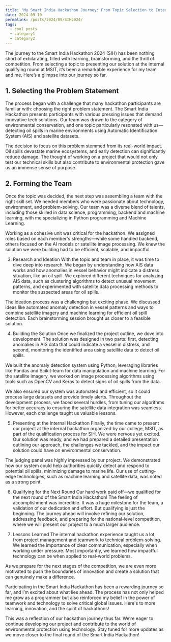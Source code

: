 ```yaml
---
title: 'My Smart India Hackathon Journey: From Topic Selection to Internal Qualifying Round'
date: 2024-09-10 
permalink: /posts/2024/09/SIH2024/
tags:
  - cool posts
  - category1
  - category2
---
```


The journey to the Smart India Hackathon 2024 (SIH) has been nothing short of exhilarating, filled with learning, brainstorming, and the thrill of competition. From selecting a topic to presenting our solution at the internal qualifying round at MSIT, it’s been a remarkable experience for my team and me. Here’s a glimpse into our journey so far.

## 1. Selecting the Problem Statement
The process began with a challenge that many hackathon participants are familiar with: choosing the right problem statement. The Smart India Hackathon presents participants with various pressing issues that demand innovative tech solutions. Our team was drawn to the category of environmental conservation, and one topic particularly resonated with us—detecting oil spills in marine environments using Automatic Identification System (AIS) and satellite datasets.

The decision to focus on this problem stemmed from its real-world impact. Oil spills devastate marine ecosystems, and early detection can significantly reduce damage. The thought of working on a project that would not only test our technical skills but also contribute to environmental protection gave us an immense sense of purpose.

## 2. Forming the Team
Once the topic was decided, the next step was assembling a team with the right skill set. We needed members who were passionate about technology, environment, and problem-solving. Our team was a diverse blend of talents, including those skilled in data science, programming, backend and machine learning, with me specializing in Python programming and Machine Learning.

Working as a cohesive unit was critical for the hackathon. We assigned roles based on each member's strengths—while some handled backend, others focused on the AI models or satellite image processing. We knew the solution we were building had to be efficient, scalable, and impactful.

3. Research and Ideation
With the topic and team in place, it was time to dive deep into research. We began by understanding how AIS data works and how anomalies in vessel behavior might indicate a distress situation, like an oil spill. We explored different techniques for analyzing AIS data, such as clustering algorithms to detect unusual movement patterns, and experimented with satellite data processing methods to monitor the suspected areas for oil spills.

The ideation process was a challenging but exciting phase. We discussed ideas like automated anomaly detection in vessel patterns and ways to combine satellite imagery and machine learning for efficient oil spill detection. Each brainstorming session brought us closer to a feasible solution.

4. Building the Solution
Once we finalized the project outline, we dove into development. The solution was designed in two parts: first, detecting anomalies in AIS data that could indicate a vessel in distress, and second, monitoring the identified area using satellite data to detect oil spills.

We built the anomaly detection system using Python, leveraging libraries like Pandas and Scikit-learn for data manipulation and machine learning. For the satellite imagery, we worked on image processing algorithms using tools such as OpenCV and Keras to detect signs of oil spills from the data.

We also ensured our system was automated and efficient, so it could process large datasets and provide timely alerts. Throughout the development process, we faced several hurdles, from tuning our algorithms for better accuracy to ensuring the satellite data integration was seamless. However, each challenge taught us valuable lessons.

5. Presenting at the Internal Hackathon
Finally, the time came to present our project at the internal hackathon organized by our college, MSIT, as part of the qualification process for SIH. We were nervous yet excited. Our solution was ready, and we had prepared a detailed presentation outlining our approach, the challenges we tackled, and the impact our solution could have on environmental conservation.

The judging panel was highly impressed by our project. We demonstrated how our system could help authorities quickly detect and respond to potential oil spills, minimizing damage to marine life. Our use of cutting-edge technologies, such as machine learning and satellite data, was noted as a strong point.

6. Qualifying for the Next Round
Our hard work paid off—we qualified for the next round of the Smart India Hackathon! The feeling of accomplishment was incredible. It was a huge milestone for the team, a validation of our dedication and effort. But qualifying is just the beginning. The journey ahead will involve refining our solution, addressing feedback, and preparing for the national-level competition, where we will present our project to a much larger audience.

7. Lessons Learned
The internal hackathon experience taught us a lot, from project management and teamwork to technical problem-solving. We learned the importance of clear communication, especially when working under pressure. Most importantly, we learned how impactful technology can be when applied to real-world problems.

As we prepare for the next stages of the competition, we are even more motivated to push the boundaries of innovation and create a solution that can genuinely make a difference.

Participating in the Smart India Hackathon has been a rewarding journey so far, and I’m excited about what lies ahead. The process has not only helped me grow as a programmer but also reinforced my belief in the power of teamwork and technology to solve critical global issues. Here's to more learning, innovation, and the spirit of hackathons!

This was a reflection of our hackathon journey thus far. We’re eager to continue developing our project and contribute to the world of environmental protection using technology. Stay tuned for more updates as we move closer to the final round of the Smart India Hackathon!